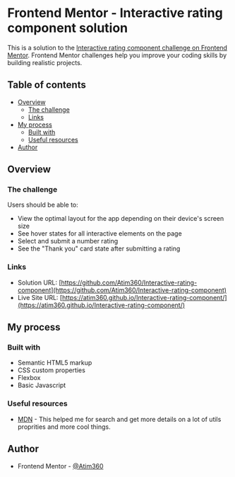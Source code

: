 # Frontend Mentor - Interactive rating component solution

This is a solution to the [Interactive rating component challenge on Frontend Mentor](https://www.frontendmentor.io/challenges/interactive-rating-component-koxpeBUmI). Frontend Mentor challenges help you improve your coding skills by building realistic projects. 

## Table of contents

- [Overview](#overview)
  - [The challenge](#the-challenge)
  - [Links](#links)
- [My process](#my-process)
  - [Built with](#built-with)
  - [Useful resources](#useful-resources)
- [Author](#author)

## Overview

### The challenge

Users should be able to:

- View the optimal layout for the app depending on their device's screen size
- See hover states for all interactive elements on the page
- Select and submit a number rating
- See the "Thank you" card state after submitting a rating

### Links

- Solution URL: [https://github.com/Atim360/Interactive-rating-component](https://github.com/Atim360/Interactive-rating-component)
- Live Site URL: [https://atim360.github.io/Interactive-rating-component/](https://atim360.github.io/Interactive-rating-component/)

## My process

### Built with

- Semantic HTML5 markup
- CSS custom properties
- Flexbox
- Basic Javascript

### Useful resources

- [MDN](https://developer.mozilla.org/fr/docs/Web/CSS) - This helped me for search and get more details on a lot of utils proprities and more cool things.

## Author

- Frontend Mentor - [@Atim360](https://www.frontendmentor.io/profile/Atim360)
